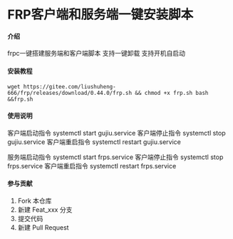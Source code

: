 # FRP客户端和服务端一键安装脚本

#### 介绍
frpc一键搭建服务端和客户端脚本
支持一键卸载
支持开机自启动



#### 安装教程

```shell
wget https://gitee.com/liushuheng-666/frp/releases/download/0.44.0/frp.sh && chmod +x frp.sh bash &&frp.sh
```

#### 使用说明
客户端启动指令 systemctl start gujiu.service
客户端停止指令 systemctl stop gujiu.service
客户端重启指令 systemctl restart gujiu.service

服务端启动指令 systemctl start frps.service
客户端停止指令 systemctl stop frps.service
客户端重启指令 systemctl restart frps.service


#### 参与贡献

1.  Fork 本仓库
2.  新建 Feat_xxx 分支
3.  提交代码
4.  新建 Pull Request
